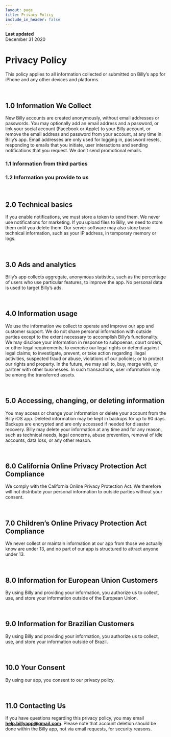 ```yaml
---
layout: page
title: Privacy Policy
include_in_header: false
---
```


**Last updated**  
December 31 2020

# Privacy Policy

This policy applies to all information collected or submitted on Billy’s app for iPhone and any other devices and platforms.

<br>

## 1.0 Information We Collect

New Billy accounts are created anonymously, without email addresses or passwords.
You may optionally add an email address and a password, or link your social account (Facebook or Apple) to your Billy account, or remove the email address and password from your account, at any time in Billy’s app. Email addresses are only used for logging in, password resets, responding to emails that you initiate, user interactions and sending notifications that you request. We don’t send promotional emails.

### 1.1 Information from third parties

### 1.2 Information you provide to us

<br>

## 2.0 Technical basics

If you enable notifications, we must store a token to send them. We never use notifications for marketing.
If you upload files to Billy, we need to store them until you delete them.
Our server software may also store basic technical information, such as your IP address, in temporary memory or logs.

<br>

## 3.0 Ads and analytics

Billy’s app collects aggregate, anonymous statistics, such as the percentage of users who use particular features, to improve the app.
No personal data is used to target Billy’s ads.

<br>

## 4.0 Information usage

We use the information we collect to operate and improve our app and customer support.
We do not share personal information with outside parties except to the extent necessary to accomplish Billy’s functionality.
We may disclose your information in response to subpoenas, court orders, or other legal requirements; to exercise our legal rights or defend against legal claims; to investigate, prevent, or take action regarding illegal activities, suspected fraud or abuse, violations of our policies; or to protect our rights and property.
In the future, we may sell to, buy, merge with, or partner with other businesses. In such transactions, user information may be among the transferred assets.

<br>

## 5.0 Accessing, changing, or deleting information

You may access or change your information or delete your account from the Billy iOS app.
Deleted information may be kept in backups for up to 90 days. Backups are encrypted and are only accessed if needed for disaster recovery.
Billy may delete your information at any time and for any reason, such as technical needs, legal concerns, abuse prevention, removal of idle accounts, data loss, or any other reason.

<br>

## 6.0 California Online Privacy Protection Act Compliance

We comply with the California Online Privacy Protection Act. We therefore will not distribute your personal information to outside parties without your consent.

<br>

## 7.0 Children’s Online Privacy Protection Act Compliance

We never collect or maintain information at our app from those we actually know are under 13, and no part of our app is structured to attract anyone under 13.

<br>

## 8.0 Information for European Union Customers

By using Billy and providing your information, you authorize us to collect, use, and store your information outside of the European Union.

<br>

## 9.0 Information for Brazilian Customers

By using Billy and providing your information, you authorize us to collect, use, and store your information outside of Brazil.

<br>

## 10.0 Your Consent

By using our app, you consent to our privacy policy.

<br>

## 11.0 Contacting Us

If you have questions regarding this privacy policy, you may email **help.billyapp@gmail.com**. Please note that account deletion should be done within the Billy app, not via email requests, for security reasons.
